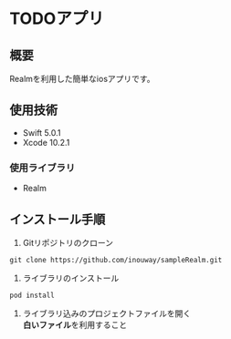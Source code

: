 # TODOアプリ

## 概要

Realmを利用した簡単なiosアプリです。

## 使用技術

- Swift 5.0.1
- Xcode 10.2.1

### 使用ライブラリ

- Realm

## インストール手順

1. Gitリポジトリのクローン
  ```
  git clone https://github.com/inouway/sampleRealm.git
  ```
1. ライブラリのインストール
  ```
  pod install
  ```
1. ライブラリ込みのプロジェクトファイルを開く  
**白いファイル**を利用すること

